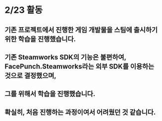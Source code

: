 # 2/23 활동
## 기존 프로젝트에서 진행한 게임 개발물을 스팀에 출시하기 위한 학습을 진행했습니다.
## 기존 Steamworks SDK의 기능은 불편하여, FacePunch.Steamworks라는 외부 SDK를 이용하는 것으로 결정했으며,
## 그를 위해서 학습을 진행했습니다.
## 확실히, 처음 진행하는 과정이여서 어려웠던 것 같습니다.
